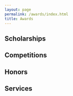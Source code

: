 ```yaml
---
layout: page
permalink: /awards/index.html
title: Awards
---
```


## Scholarships

<!-- - May 2023：**XiamenAir Scholarship** (about $1400)<br>One of the highest scholarships in Fujian Province.
- March 2023：Second Prize Scholarship of FZU ($1400)
- Sep 2022: Best Student Project Award of Maynooth (€100)
- Sep 2022：First Prize Scholarship of FZU ($2100)
- March 2022：First Prize Scholarship of FZU ($2100)
- Sep 2021：Third Prize Scholarship of FZU ($700)
- March 2021：First Prize Scholarship of FZU ($2100)<br>Combined degree scholarship between FZU and Maynooth. -->

## Competitions

<!-- - May 2023：**Finalist Award** in Mathematical Contest In Modeling (Top 1% of all 20508 paper)
- May 2023：Third Prize in Milan Design Week China Design Exhibition (powered by my girlfriend)
- Dec 2022：**First Prize** (Fujian Competition Area) in China Undergraduate Mathematical Contest in Modeling (Top 8%)
- Oct 2022：Maynooth International Engineering College Best Student Project in Academic Year 2022
- Aug 2022： Third Prize in China National College Student Computer Design Competition
- June 2022：Second Prize in Fujian College Student Computer Design Competition
- June 2022：**Champion** of 100-meter Freestyle Swimming Competition of Fuzhou University
- June 2022：Third Prize in the 13th "Nanwei" Cup Mathematical Mathematical Contest in Modeling
- May 2022：Third Prize (Short Videos Group) in China National College Student New Media Competition -->

## Honors

<!-- - May 2023：Outstanding Student Leaders of Fuzhou University
- Sep 2022：Nomination for China National Scholarship (3/1200)
- June 2022：Nomination for China Telecom Scholarship (1/900)
- April 2022：**Top 10 Best Volunteers (Only 10/30000)** of Fuzhou University
- July 2021：Outstanding volunteer at 44th session of the World Heritage Committee
- May 2021：Merit Student of Fuzhou University
- April 2021：Outstanding volunteer at 4th Digital China Summit -->

## Services

<!-- - Sep 2022 - Sep 2023：IEEE Student Membership
- Sep 2021 - Sep 2022：Deputy President of Volunteer Department, Youth League Committee, Fuzhou University
- Sep 2020 - Sep 2021：Monitor of Maynooth International Engineering College, Fuzhou University -->

<!-- Lastest Update: 21th May 2023 &nbsp; [中文 (Chinese Version)](https://caihanlin.com/awards-zh/) -->
